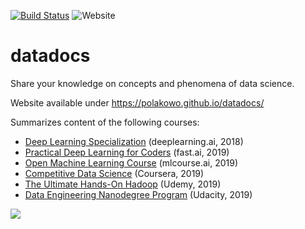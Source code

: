 [![Build Status](https://travis-ci.org/polakowo/datadocs.svg?branch=master)](https://travis-ci.org/polakowo/datadocs)
![Website](https://img.shields.io/website/https/polakowo.github.io/datadocs.svg)

# datadocs
Share your knowledge on concepts and phenomena of data science.

Website available under https://polakowo.github.io/datadocs/

Summarizes content of the following courses:
- [Deep Learning Specialization](https://www.deeplearning.ai/deep-learning-specialization/) (deeplearning.ai, 2018)
- [Practical Deep Learning for Coders](https://course.fast.ai) (fast.ai, 2019)
- [Open Machine Learning Course](https://mlcourse.ai) (mlcourse.ai, 2019)
- [Competitive Data Science](https://www.coursera.org/learn/competitive-data-science) (Coursera, 2019)
- [The Ultimate Hands-On Hadoop](https://www.udemy.com/the-ultimate-hands-on-hadoop-tame-your-big-data/) (Udemy, 2019)
- [Data Engineering Nanodegree Program](https://eu.udacity.com/course/data-engineer-nanodegree--nd027) (Udacity, 2019)

<img src="https://github.com/polakowo/datadocs/blob/master/website/static/img/favicon.ico"/>

